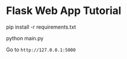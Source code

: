 # Flask Web App Tutorial

pip install -r requirements.txt

python main.py

Go to `http://127.0.0.1:5000`
